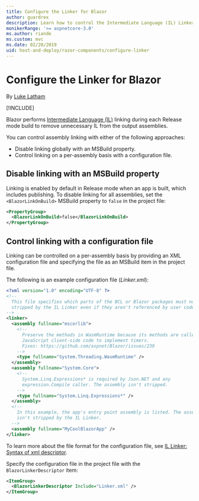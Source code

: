 ```yaml
---
title: Configure the Linker for Blazor
author: guardrex
description: Learn how to control the Intermediate Language (IL) Linker when building a Blazor app.
monikerRange: '>= aspnetcore-3.0'
ms.author: riande
ms.custom: mvc
ms.date: 02/20/2019
uid: host-and-deploy/razor-components/configure-linker
---
```

# Configure the Linker for Blazor

By [Luke Latham](https://github.com/guardrex)

[!INCLUDE[](~/includes/razor-components-preview-notice.md)]

Blazor performs [Intermediate Language (IL)](/dotnet/standard/managed-code#intermediate-language--execution) linking during each Release mode build to remove unnecessary IL from the output assemblies.

You can control assembly linking with either of the following approaches:

* Disable linking globally with an MSBuild property.
* Control linking on a per-assembly basis with a configuration file.

## Disable linking with an MSBuild property

Linking is enabled by default in Release mode when an app is built, which includes publishing. To disable linking for all assemblies, set the `<BlazorLinkOnBuild>` MSBuild property to `false` in the project file:

```xml
<PropertyGroup>
  <BlazorLinkOnBuild>false</BlazorLinkOnBuild>
</PropertyGroup>
```

## Control linking with a configuration file

Linking can be controlled on a per-assembly basis by providing an XML configuration file and specifying the file as an MSBuild item in the project file.

The following is an example configuration file (*Linker.xml*):

```xml
<?xml version="1.0" encoding="UTF-8" ?>
<!--
  This file specifies which parts of the BCL or Blazor packages must not be
  stripped by the IL Linker even if they aren't referenced by user code.
-->
<linker>
  <assembly fullname="mscorlib">
    <!--
      Preserve the methods in WasmRuntime because its methods are called by 
      JavaScript client-side code to implement timers.
      Fixes: https://github.com/aspnet/Blazor/issues/239
    -->
    <type fullname="System.Threading.WasmRuntime" />
  </assembly>
  <assembly fullname="System.Core">
    <!--
      System.Linq.Expressions* is required by Json.NET and any 
      expression.Compile caller. The assembly isn't stripped.
    -->
    <type fullname="System.Linq.Expressions*" />
  </assembly>
  <!--
    In this example, the app's entry point assembly is listed. The assembly
    isn't stripped by the IL Linker.
  -->
  <assembly fullname="MyCoolBlazorApp" />
</linker>
```

To learn more about the file format for the configuration file, see [IL Linker: Syntax of xml descriptor](https://github.com/mono/linker/blob/master/src/linker/README.md#syntax-of-xml-descriptor).

Specify the configuration file in the project file with the `BlazorLinkerDescriptor` item:

```xml
<ItemGroup>
  <BlazorLinkerDescriptor Include="Linker.xml" />
</ItemGroup>
```
